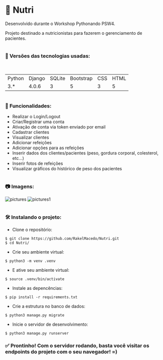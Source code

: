# 🥼 Nutri

Desenvolvido durante o Workshop Pythonando PSW4. 

Projeto destinado a nutricionistas para fazerem o gerenciamento de pacientes. 

#

### 📑 Versões das tecnologias usadas:

<table>
  <tr>
    <td>Python</td>
    <td>Django</td>    
    <td>SQLite</td>
    <td>Bootstrap</td>
    <td>CSS</td>
    <td>HTML</td>
  </tr>
  <tr>
    <td>3.*</td>
    <td>4.0.6</td>
    <td>3</td>
    <td>5</td>
    <td>3</td>
    <td>5</td>
  </tr>
</table>

#

### 🔨 Funcionalidades:

- Realizar o Login/Logout
- Criar/Registrar uma conta
- Ativação de conta via token enviado por email
- Cadastrar clientes
- Visualizar clientes
- Adicionar refeições
- Adicionar opções para as refeições
- Inserir dados dos clientes/pacientes (peso, gordura corporal, colesterol, etc...)
- Inserir fotos de refeições
- Visualizar gráficos do histórico de peso dos pacientes

#

### 📷 Imagens:
![pictures](https://user-images.githubusercontent.com/78339857/184227795-43ebd641-cdd8-4fb3-a98b-610921677801.jpg)
![pictures1](https://user-images.githubusercontent.com/78339857/184227853-64a1504e-9407-4ab1-af7a-a3c01a52a252.jpg)

#

### 🛠️ Instalando o projeto:

- Clone o repositório:
```
$ git clone https://github.com/RakelMacedo/Nutri.git
$ cd Nutri/
```

- Crie seu ambiente virtual:
```
$ python3 -m venv .venv
```

- E ative seu ambiente virtual:
```
$ source .venv/bin/activate
```

- Instale as depencências:
```
$ pip install -r requirements.txt
```

- Crie a estrutura no banco de dados:
``` 
$ python3 manage.py migrate
```  

- Inicie o servidor de desenvolvimento:
```
$ python3 manage.py runserver
```

### ✅ Prontinho! Com o servidor rodando, basta você visitar os endpoints do projeto com o seu navegador! =)
